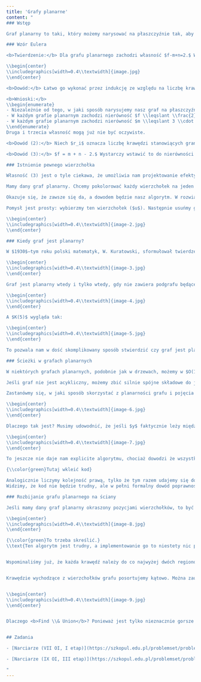 ```yaml
---
title: 'Grafy planarne'
content: "
### Wstęp

Graf planarny to taki, który możemy narysować na płaszczyźnie tak, aby jego krawędzie nie przecinały się w miejscach innych niż wierzchołki. Na pierwszy rzut oka moglibyśmy przypuszczać, że każdy graf można narysować w ten sposób. To jednak mylne spostrzeżenie. Powiem więcej – większość grafów planarna <b>nie jest</b>. Ale te, które już są planarne, mają całkiem ciekawe własności. Założymy podczas dzisiejszych rozważań, że interesują nas tylko spójne grafy planarne.

### Wzór Eulera

<b>Twierdzenie:</b> Dla grafu planarnego zachodzi własność $f-m+n=2.$ W tym wzorze $n$ jest liczbą wierzchołków, $m$ jest liczbą krawędzi, a $f$ liczbą regionów. Region to kawałek płaszczyzny nieoddzielony krawędziami, przy czym może on być nieskończony. Przykładowo, poniższy graf planarny ma 5 regionów.

\\begin{center}
\\includegraphics[width=0.4\\textwidth]{image.jpg}
\\end{center}

<b>Dowód:</b> Łatwo go wykonać przez indukcję ze względu na liczbę krawędzi. Dla $m = n - 1$ mamy drzewo, więc jest tylko jeden region (nieskończona płaszczyzna), a własność zachodzi. Dokładając jedną krawędź zawsze dzielimy jeden region na dwie części.

<b>Wnioski:</b>
\\begin{enumerate}
- Niezależnie od tego, w jaki sposób narysujemy nasz graf na płaszczyźnie, zawsze otrzymamy tyle samo regionów.
- W każdym grafie planarnym zachodzi nierówność $f \\leqslant \\frac{2}{3}k.$
- W każdym grafie planarnym zachodzi nierówność $m \\leqslant 3 \\cdot n - 6.$
\\end{enumerate}
Druga i trzecia własność mogą już nie być oczywiste.

<b>Dowód (2):</b> Niech $r_i$ oznacza liczbę krawędzi stanowiących granicę $i$–tego regionu. Granica każdego regionu jest cyklem, więc ma długość przynajmniej 3. Stąd $3 \\cdot f \\leqslant r_1 +r_2 +...+r_f.$ Z drugiej strony każda krawędź występuje w co najwyżej dwóch regionach, stad $r_1+r_2+...+r_f \\leqslant 2 \\cdot k.$ Otrzymujemy postulowaną nierówność.

<b>Dowód (3):</b> $f = m + n - 2.$ Wystarczy wstawić to do nierówności $f \\leqslant \\frac{2}{3}k.$

### Istnienie pewnego wierzchołka

Własność (3) jest o tyle ciekawa, że umożliwia nam projektowanie efektywnych algorytmów. Rozważymy zadanie <b>Irracjonalne koleje</b> z Mistrzostw Wielkopolski w Programowaniu Zespołowym 2016.

Mamy dany graf planarny. Chcemy pokolorować każdy wierzchołek na jeden z trzech dostępnych kolorów tak, aby nie powstał jednokolorowy cykl lub stwierdzić, że nie da się tego zrobić. Aby upewnić się, że rozumiemy czym jest cykl jednokolorowy – krawędź jest czerwona, jeśli obydwa sąsiadujące wierzchołki są czerwone, itd.

Okazuje się, że zawsze się da, a dowodem będzie nasz algorytm. W rozwiązaniu pomoże nam kolejny wniosek ze wzoru Eulera. W grafie planarnym zawsze istnieje wierzchołek, który ma stopień nie większy niż $5.$ Dlaczego tak jest? Gdyby z każdego wierzchołka wychodziło przynajmniej $6$ krawędzi, to nie mogłaby zajść nierówność $m \\leqslant 3 \\cdot n - 6.$

Pomysł jest prosty: wybierzmy ten wierzchołek ($u$). Następnie usuńmy go z grafu (zaznaczmy jako odwiedzony) i pokolorujmy resztę grafu. Teraz wystarczy tylko pokolorować pozostały graf. Zrobimy to rekurencyjnie. Załóżmy, że się udało (dla grafu pustego na pewno się udało, a dla większych indukcja jest dowodem). Pozostaje nam tylko pokolorować krawędzie wychodzące z u. Skoro jest ich co najwyżej $5,$ a kolorów co najwyżej $3,$ to najrzadszy kolor występuje nie więcej niż raz. Jeśli więc pomalujemy u na ten kolor, to dołożymy do grafu co najwyżej jedną krawędź w tym kolorze. Nietrudno zauważyć, że krawędzie jednego koloru nie mogą stworzyć w ten sposób cyklu (tak naprawdę doczepiając wierzchołki po kolei tworzymy piękne kolorowe drzewa).

\\begin{center}
\\includegraphics[width=0.4\\textwidth]{image-2.jpg}
\\end{center}

### Kiedy graf jest planarny?

W $1930$–tym roku polski matematyk, W. Kuratowski, sformułował twierdzenie, które pomaga nam określić, czy graf jest planarny. Aby to stwierdzić, musimy w pierwszej kolejności zbić wierzchołki o stopniu 2 – takie wierzchołki nic nam nie zmieniają w strukturze grafu, możemy je utożsamić z jedną krawędzią.

\\begin{center}
\\includegraphics[width=0.4\\textwidth]{image-3.jpg}
\\end{center}

Graf jest planarny wtedy i tylko wtedy, gdy nie zawiera podgrafu będącego $K(3,3)$ lub $K(5).$ $K(3,3)$ wygląda tak:

\\begin{center}
\\includegraphics[width=0.4\\textwidth]{image-4.jpg}
\\end{center}

A $K(5)$ wygląda tak:

\\begin{center}
\\includegraphics[width=0.4\\textwidth]{image-5.jpg}
\\end{center}

To pozwala nam w dość skomplikowany sposób stwierdzić czy graf jest planarny w nietrywialnej złożoności czasowej $O(n^6).$ Istnieje algorytm, który rozstrzyga ten problem liniowo. Jak już się pewnie domyślasz, jest dość trudny, więc go tutaj nie przedstawimy.

### Ścieżki w grafach planarnych

W niektórych grafach planarnych, podobnie jak w drzewach, możemy w $O(1)$ odpowiadać na pytanie: Czy istnieje ścieżka z $a$ do $b.$ Muszą być jednak spełnione pewne założenia. Jeżeli graf jest umieszczony na płaszczyźnie (lub możemy niejako używać pojęć prawo i lewo), a ponadto występuje tylko jedno źródło i jedno ujście, to możemy to zrobić. Wbrew pozorom te założenia nie są nadto wygórowane.

Jeśli graf nie jest acykliczny, możemy zbić silnie spójne składowe do jednego wierzchołka, żeby pozbyć się tego problemu. Teraz mamy już DAG.

Zastanówmy się, w jaki sposób skorzystać z planarności grafu i pojęcia prawo – lewo. Dla każdego wierzchołka policzymy ścieżkę idącą najbardziej w prawo, a także tę idącą najbardziej w lewo. Wówczas, aby istniała ścieżka z $x$ do $y,$ $y$ musi leżeć między tymi ścieżkami(!)

\\begin{center}
\\includegraphics[width=0.4\\textwidth]{image-6.jpg}
\\end{center}

Dlaczego tak jest? Musimy udowodnić, że jeśli $y$ faktycznie leży między tymi ścieżkami, to istnieje ścieżka z $x$ do $y.$ Zauważmy, że te dwie ścieżki odcinają nam pewien obszar grafu. Jedynym sposobem, aby się do niego dostać, jest przejście w którymś momencie przez wierzchołek z otaczających obszar ścieżek. Skoro do $y$ wpadały jakieś krawędzie (ponieważ było tylko jedno ujście), to moglibyśmy kierować się w nimi w górę. Taki spacer musiałby jednak przeciąć obwódkę w pewnym momencie. Skoro tak, to moglibyśmy najpierw pójść z $x$ po obwódce, a następnie przejść ścieżką i znaleźć krawędź do $y.$

\\begin{center}
\\includegraphics[width=0.4\\textwidth]{image-7.jpg}
\\end{center}

To jeszcze nie daje nam explicite algorytmu, chociaż dowodzi że wszystkie wierzchołki po drodze są osiągalne. Do algorytmu potrzebujemy jeszcze wiedzieć, w jaki sposób sprawdzać czy wierzchołek leży na lewo od tej ścieżki. Łatwo – wystarczy wcześniej puścić dfsa, który policzy nam pewną kolejność wierzchołków.

{\\color{green}Tutaj wkleić kod}

Analogicznie liczymy kolejność prawą, tylko że tym razem udajemy się do krawędzi najbardziej w prawo. Tak policzyliśmy tablice $L[]$ i $R[].$ Ścieżka z $x$ do $y$ istnieje wtedy i tylko wtedy, gdy $L[x] > L[y]$ oraz $R[x] > R[y].$
Widzimy, że kod nie będzie trudny, ale w pełni formalny dowód poprawności trywialny nie jest. Zainteresowanych odsyłam do rozwiązania zadania <b>Bajtocki Bieg Uliczny</b> z AMPPZ 2011.

### Rozbijanie grafu planarnego na ściany

Jeśli mamy dany graf planarny okraszony pozycjami wierzchołków, to być może będziemy zmuszeni obliczyć jego podział na ściany.

\\begin{center}
\\includegraphics[width=0.4\\textwidth]{image-8.jpg}
\\end{center}

{\\color{green}To trzeba skreślić.}
\\text{Ten algorytm jest trudny, a implementowanie go to niestety nic przyjemnego.} Nieprawda! Zawsze tak myślałem, ale mnie oświecono i teraz już wiem, że to nie boli. W każdym razie, przejdźmy do algorytmu.


Wspominaliśmy już, że każda krawędź należy do co najwyżej dwóch regionów (ścian). Dla każdej krawędzi stworzymy dwa pomocniczne wierzchołki – odpowiedzialny za jej lewą stronę i za jej prawą stronę.


Krawędzie wychodzące z wierzchołków grafu posortujemy kątowo. Można zauważyć, że każde dwie sąsiednie krawędzie wyznaczają nam pewien fragment jednej spójnej. Wobec tego, możemy po pro- stu przejrzeć te krawędzie i złączyć przy pomocy struktury <b>Find \\& Union</b> wierzchołki pomocniczne, które im odpowiadają. W ten sposób każda spójna będzie oznaczała jeden region. Zauważmy, że niektóre wierzchołki pomocnicze nie zostaną połączone z niczym – to te, które odpowiadają za płaszczyznę nieskończoną.


\\begin{center}
\\includegraphics[width=0.4\\textwidth]{image-9.jpg}
\\end{center}


Dlaczego <b>Find \\& Union</b>? Ponieważ jest tylko nieznacznie gorsze teoretycznie niż liniowy <b>DFS</b>, a w praktyce jest znacznie znacznie szybsze (i prostsze do napisania). Prędzej przekroczymy limit pamięci pchając krawędzie na wektory, niż osiągniemy jakikolwiek zysk z liniowego podejścia.


## Zadania

- [Narciarze (VII OI, I etap)](https://szkopul.edu.pl/problemset/problem/Yb04CMWb5dkJbro4Hhmexx_E/site/?key=statement)

- [Narciarze (IX OI, III etap)](https://szkopul.edu.pl/problemset/problem/PUVCH73E4h3hU8UPiJqvvLmQ/site/?key=statement)

"
---
```

